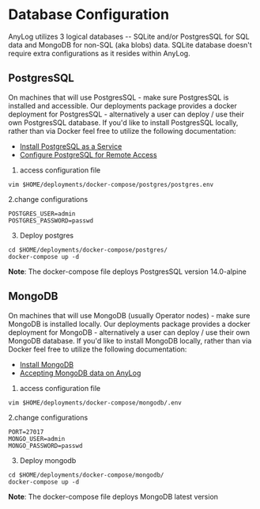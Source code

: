 # Database Configuration
AnyLog utilizes 3 logical databases -- SQLite and/or PostgresSQL for SQL data and MongoDB for non-SQL (aka blobs) data. 
SQLite database doesn't require extra configurations as it resides within AnyLog. 

## PostgresSQL
On machines that will use PostgresSQL - make sure PostgresSQL is installed and accessible. Our  deployments package 
provides a docker deployment for PostgresSQL - alternatively a user can deploy / use their own PostgresSQL database. 
If you'd like to install PostgresSQL locally, rather than via Docker feel free to utilize the  following documentation: 
* [Install PostgreSQL as a Service](https://www.postgresql.org/download/)
* [Configure PostgreSQL for Remote Access](https://www.linode.com/docs/guides/configure-postgresql/)

1. access configuration file 
```shell
vim $HOME/deployments/docker-compose/postgres/postgres.env
```

2.change configurations 
```dotenv
POSTGRES_USER=admin
POSTGRES_PASSWORD=passwd
```

3. Deploy postgres 
```shell
cd $HOME/deployments/docker-compose/postgres/
docker-compose up -d
```

**Note**: The docker-compose file deploys PostgresSQL version 14.0-alpine 

## MongoDB 
On machines that will use MongoDB (usually Operator nodes) - make sure MongoDB is installed locally. Our deployments 
package provides a docker deployment for MongoDB - alternatively a user can deploy / use their own MongoDB database. If 
you'd like to install MongoDB locally, rather than via Docker feel free to utilize the  following documentation:
* [Install MongoDB](https://www.linode.com/docs/guides/mongodb-community-shell-installation/)
* [Accepting MongoDB data on AnyLog](setting_up_mongodb.md)

1. access configuration file 
```shell
vim $HOME/deployments/docker-compose/mongodb/.env
```

2.change configurations 
```dotenv
PORT=27017
MONGO_USER=admin
MONGO_PASSWORD=passwd
```

3. Deploy mongodb 
```shell
cd $HOME/deployments/docker-compose/mongodb/
docker-compose up -d
```

**Note**: The docker-compose file deploys MongoDB latest version 
